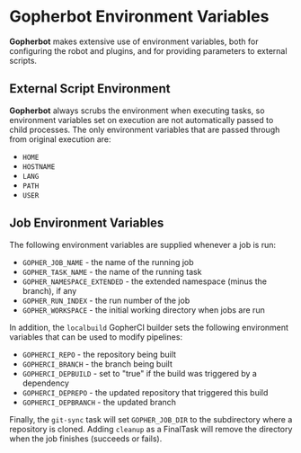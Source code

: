 # Gopherbot Environment Variables

**Gopherbot** makes extensive use of environment variables, both for configuring the robot and plugins, and for providing parameters to external scripts.

## External Script Environment
**Gopherbot** always scrubs the environment when executing tasks, so environment variables set on execution are not automatically passed to child processes. The only environment variables that are passed through from original execution are:
* `HOME`
* `HOSTNAME`
* `LANG`
* `PATH`
* `USER`

## Job Environment Variables

The following environment variables are supplied whenever a job is run:
* `GOPHER_JOB_NAME` - the name of the running job
* `GOPHER_TASK_NAME` - the name of the running task
* `GOPHER_NAMESPACE_EXTENDED` - the extended namespace (minus the branch), if any
* `GOPHER_RUN_INDEX` - the run number of the job
* `GOPHER_WORKSPACE` - the initial working directory when jobs are run

In addition, the `localbuild` GopherCI builder sets the following environment variables that can be used to modify pipelines:
* `GOPHERCI_REPO` - the repository being built
* `GOPHERCI_BRANCH` - the branch being built
* `GOPHERCI_DEPBUILD` - set to "true" if the build was triggered by a dependency
* `GOPHERCI_DEPREPO` - the updated repository that triggered this build
* `GOPHERCI_DEPBRANCH` - the updated branch

Finally, the `git-sync` task will set `GOPHER_JOB_DIR` to the subdirectory where a repository is cloned. Adding `cleanup` as a FinalTask will remove the directory when the job finishes (succeeds or fails).